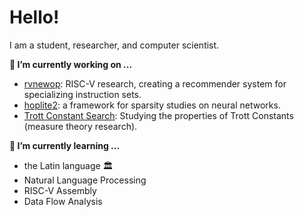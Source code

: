 # Hello!
I am a student, researcher, and computer scientist.

**🔭 I’m currently working on ...**
 - [rvnewop](https://github.com/riscv-newop/riscv-newop): RISC-V research, creating a recommender system for specializing instruction sets.
 - [hoplite2](https://github.com/prydt/hoplite2): a framework for sparsity studies on neural networks.
 - [Trott Constant Search](https://github.com/prydt/trott-constant-search): Studying the properties of Trott Constants (measure theory research).

**🌱 I’m currently learning ...**
 - the Latin language 🏛️
 - Natural Language Processing
 - RISC-V Assembly
 - Data Flow Analysis

<!---
rajansrohit/rajansrohit is a ✨ special ✨ repository because its `README.md` (this file) appears on your GitHub profile.
You can click the Preview link to take a look at your changes.
--->
